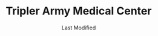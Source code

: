 ---
layout: location-page
date: Last Modified
description: "Local COVID-19 testing is available at Tripler Army Medical Center in Oahu, Hawaii, USA."
permalink: "locations/hawaii/oahu/tripler-army-medical-center-1/"
tags:
  - locations
  - hawaii
title: Tripler Army Medical Center
uniqueName: tripler-army-medical-center-1
state: Hawaii
stateAbbr: HI
hood: "Oahu"
address: "1 Jarrett White Rd"
city: "Oahu"
zip: " 96859"
zipsNearby: "96701 96861 96706 96712 96717 96801 96802 96803 96804 96805 96806 96807 96808 96809 96810 96811 96812 96813 96814 96815 96816 96817 96818 96819 96820 96821 96822 96823 96824 96825 96826 96828 96830 96836 96837 96838 96839 96840 96841 96843 96844 96846 96847 96848 96849 96850 96853 96858 96859 96860 96898 96729 96730 96731 96734 96863 96742 96744 96748 96757 96759 96762 96770 96782 96786 96789 96854 96857 96791 96792 96795 96707 96709 96797 96827 96835" 
mapUrl: "http://maps.apple.com/?q=Tripler+Army+Medical+Center&address=1+Jarrett+White+Rd,Oahu,Hawaii, 96859"
locationType: Drive-thru
phone: "800-874-2273"
website: "https://www.tamc.amedd.army.mil/ddhc/currentoperations.htm"
onlineBooking: undefined
closed: undefined
closedUpdate: June 30th, 2020
notes: "For individuals with symptoms. For previously established patients only."
days: Weekdays
hours: 11AM-5PM
altDays: Weekends
altHours: 7AM-6:30PM
ctaMessage: Learn more
ctaUrl: "https://www.tamc.amedd.army.mil/ddhc/currentoperations.htm"
---